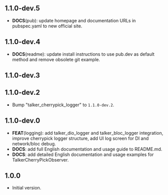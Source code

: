 ## 1.1.0-dev.5

 - **DOCS**(pub): update homepage and documentation URLs in pubspec.yaml to new official site.

## 1.1.0-dev.4

 - **DOCS**(readme): update install instructions to use pub.dev as default method and remove obsolete git example.

## 1.1.0-dev.3

## 1.1.0-dev.2

 - Bump "talker_cherrypick_logger" to `1.1.0-dev.2`.

## 1.1.0-dev.0

 - **FEAT**(logging): add talker_dio_logger and talker_bloc_logger integration, improve cherrypick logger structure, add UI log screen for DI and network/bloc debug.
 - **DOCS**: add full English documentation and usage guide to README.md.
 - **DOCS**: add detailed English documentation and usage examples for TalkerCherryPickObserver.

## 1.0.0

- Initial version.
